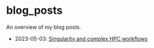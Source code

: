 # blog_posts

An overview of my blog posts.

 * 2023-05-03: [Singularity and complex HPC workflows](https://github.com/richelbilderbeek/singularity_blog_post)
